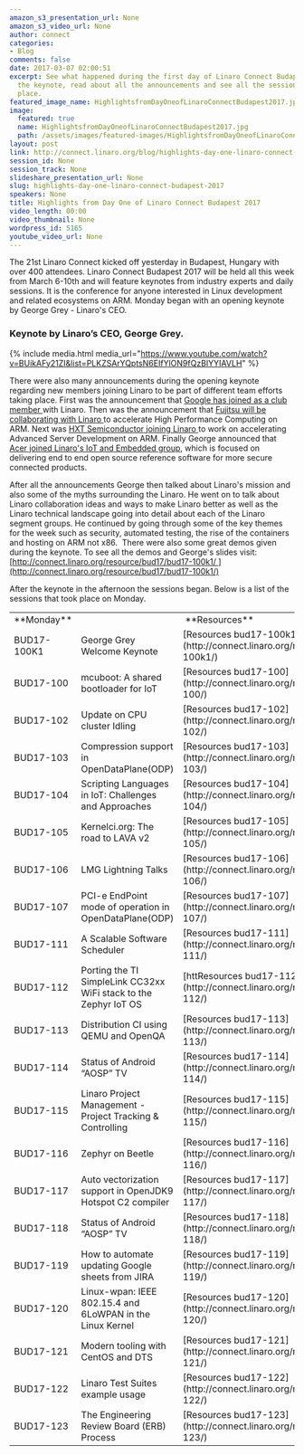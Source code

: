 ```yaml
---
amazon_s3_presentation_url: None
amazon_s3_video_url: None
author: connect
categories:
- Blog
comments: false
date: 2017-03-07 02:00:51
excerpt: See what happened during the first day of Linaro Connect Budapest 2017.  Watch
  the keynote, read about all the announcements and see all the sessions that took
  place.
featured_image_name: HighlightsfromDayOneofLinaroConnectBudapest2017.jpg
image:
  featured: true
  name: HighlightsfromDayOneofLinaroConnectBudapest2017.jpg
  path: /assets/images/featured-images/HighlightsfromDayOneofLinaroConnectBudapest2017.jpg
layout: post
link: http://connect.linaro.org/blog/highlights-day-one-linaro-connect-budapest-2017/
session_id: None
session_track: None
slideshare_presentation_url: None
slug: highlights-day-one-linaro-connect-budapest-2017
speakers: None
title: Highlights from Day One of Linaro Connect Budapest 2017
video_length: 00:00
video_thumbnail: None
wordpress_id: 5165
youtube_video_url: None
---
```


The 21st Linaro Connect kicked off yesterday in Budapest, Hungary with over 400 attendees. Linaro Connect Budapest 2017 will be held all this week from March 6-10th and will feature keynotes from industry experts and daily sessions. It is the conference for anyone interested in Linux development and related ecosystems on ARM. Monday began with an opening keynote by George Grey - Linaro's CEO.
  
### Keynote by Linaro’s CEO, George Grey.

{% include media.html media_url="https://www.youtube.com/watch?v=BUikAFy21ZI&list=PLKZSArYQptsN6EIfYlON9fQzBIYYIAVLH" %}

There were also many announcements during the opening keynote regarding new members joining Linaro to be part of different team efforts taking place. First was the announcement that [Google has joined as a club member ](https://www.linaro.org/news/google-becomes-club-member-linaro/)with Linaro. Then was the announcement that [Fujitsu will be collaborating with Linaro ](https://www.linaro.org/news/linaro-announces-fujitsus-collaboration-accelerate-high-performance-computing-arm/)to accelerate High Performance Computing on ARM. Next was [HXT Semiconductor joining Linaro ](https://www.linaro.org/news/hxt-semiconductor-joins-linaro-accelerate-advanced-server-development-arm/)to work on accelerating Advanced Server Development on ARM. Finally George announced that [Acer joined Linaro's IoT and Embedded group](https://www.linaro.org/news/acer-joins-linaro-iot-and-embedded-group/), which is focused on delivering end to end open source reference software for more secure connected products. 

After all the announcements George then talked about Linaro's mission and also some of the myths surrounding the Linaro. He went on to talk about Linaro collaboration ideas and ways to make Linaro better as well as the Linaro technical landscape going into detail about each of the Linaro segment groups. He continued by going through some of the key themes for the week such as security, automated testing, the rise of the containers and hosting on ARM not x86.  There were also some great demos given during the keynote. To see all the demos and George's slides visit: [http://connect.linaro.org/resource/bud17/bud17-100k1/ ](http://connect.linaro.org/resource/bud17/bud17-100k1/)

After the keynote in the afternoon the sessions began. Below is a list of the sessions that took place on Monday.


<table width="100%" >
<tbody >
<tr >

<td data-sheets-value="{"1":2,"2":"Monday"}" >**Monday**
</td>

<td width="305" >
</td>

<td width="378" > **Resources**
</td>
</tr>
<tr >

<td data-sheets-value="{"1":2,"2":"BUD17-100K1"}" >BUD17-100K1
</td>

<td data-sheets-value="{"1":2,"2":"George Grey Welcome Keynote"}" >George Grey Welcome Keynote
</td>

<td data-sheets-value="{"1":2,"2":"http://connect.linaro.org/resource/bud17/bud17-100k1/"}" data-sheets-formula="="http://connect.linaro.org/resource/bud17/"& LOWER (R[0]C[-14]) &"/"" >[Resources bud17-100k1](http://connect.linaro.org/resource/bud17/bud17-100k1/)
</td>
</tr>
<tr >

<td data-sheets-value="{"1":2,"2":"BUD17-100"}" >BUD17-100
</td>

<td data-sheets-value="{"1":2,"2":"mcuboot: A shared bootloader for IoT"}" >mcuboot: A shared bootloader for IoT
</td>

<td data-sheets-value="{"1":2,"2":"http://connect.linaro.org/resource/bud17/bud17-100/"}" data-sheets-formula="="http://connect.linaro.org/resource/bud17/"& LOWER (R[0]C[-14]) &"/"" >[Resources bud17-100](http://connect.linaro.org/resource/bud17/bud17-100/)
</td>
</tr>
<tr >

<td data-sheets-value="{"1":2,"2":"BUD17-102"}" >BUD17-102
</td>

<td data-sheets-value="{"1":2,"2":"Update on CPU cluster Idling"}" >Update on CPU cluster Idling
</td>

<td data-sheets-value="{"1":2,"2":"http://connect.linaro.org/resource/bud17/bud17-102/"}" data-sheets-formula="="http://connect.linaro.org/resource/bud17/"& LOWER (R[0]C[-14]) &"/"" >[Resources bud17-102](http://connect.linaro.org/resource/bud17/bud17-102/)
</td>
</tr>
<tr >

<td data-sheets-value="{"1":2,"2":"BUD17-103"}" >BUD17-103
</td>

<td data-sheets-value="{"1":2,"2":"Compression support in OpenDataPlane(ODP)"}" >Compression support in OpenDataPlane(ODP)
</td>

<td data-sheets-value="{"1":2,"2":"http://connect.linaro.org/resource/bud17/bud17-103/"}" data-sheets-formula="="http://connect.linaro.org/resource/bud17/"& LOWER (R[0]C[-14]) &"/"" >[Resources bud17-103](http://connect.linaro.org/resource/bud17/bud17-103/)
</td>
</tr>
<tr >

<td data-sheets-value="{"1":2,"2":"BUD17-104"}" >BUD17-104
</td>

<td data-sheets-value="{"1":2,"2":"Scripting Languages in IoT: Challenges and Approaches"}" >Scripting Languages in IoT: Challenges and Approaches
</td>

<td data-sheets-value="{"1":2,"2":"http://connect.linaro.org/resource/bud17/bud17-104/"}" data-sheets-formula="="http://connect.linaro.org/resource/bud17/"& LOWER (R[0]C[-14]) &"/"" >[Resources bud17-104](http://connect.linaro.org/resource/bud17/bud17-104/)
</td>
</tr>
<tr >

<td data-sheets-value="{"1":2,"2":"BUD17-105"}" >BUD17-105
</td>

<td data-sheets-value="{"1":2,"2":"Kernelci.org: The road to LAVA v2"}" >Kernelci.org: The road to LAVA v2
</td>

<td data-sheets-value="{"1":2,"2":"http://connect.linaro.org/resource/bud17/bud17-105/"}" data-sheets-formula="="http://connect.linaro.org/resource/bud17/"& LOWER (R[0]C[-14]) &"/"" >[Resources bud17-105](http://connect.linaro.org/resource/bud17/bud17-105/)
</td>
</tr>
<tr >

<td data-sheets-value="{"1":2,"2":"BUD17-106"}" >BUD17-106
</td>

<td data-sheets-value="{"1":2,"2":"LMG Lightning Talks"}" >LMG Lightning Talks
</td>

<td data-sheets-value="{"1":2,"2":"http://connect.linaro.org/resource/bud17/bud17-106/"}" data-sheets-formula="="http://connect.linaro.org/resource/bud17/"& LOWER (R[0]C[-14]) &"/"" >[Resources bud17-106](http://connect.linaro.org/resource/bud17/bud17-106/)
</td>
</tr>
<tr >

<td data-sheets-value="{"1":2,"2":"BUD17-107"}" >BUD17-107
</td>

<td data-sheets-value="{"1":2,"2":"PCI-e EndPoint mode of operation in OpenDataPlane(ODP)"}" >PCI-e EndPoint mode of operation in OpenDataPlane(ODP)
</td>

<td data-sheets-value="{"1":2,"2":"http://connect.linaro.org/resource/bud17/bud17-107/"}" data-sheets-formula="="http://connect.linaro.org/resource/bud17/"& LOWER (R[0]C[-14]) &"/"" >[Resources bud17-107](http://connect.linaro.org/resource/bud17/bud17-107/)
</td>
</tr>
<tr >

<td data-sheets-value="{"1":2,"2":"BUD17-111"}" >BUD17-111
</td>

<td data-sheets-value="{"1":2,"2":"A Scalable Software Scheduler"}" >A Scalable Software Scheduler
</td>

<td data-sheets-value="{"1":2,"2":"http://connect.linaro.org/resource/bud17/bud17-111/"}" data-sheets-formula="="http://connect.linaro.org/resource/bud17/"& LOWER (R[0]C[-14]) &"/"" >[Resources bud17-111](http://connect.linaro.org/resource/bud17/bud17-111/)
</td>
</tr>
<tr >

<td data-sheets-value="{"1":2,"2":"BUD17-112"}" >BUD17-112
</td>

<td data-sheets-value="{"1":2,"2":"Porting the TI SimpleLink CC32xx WiFi stack to the Zephyr IoT OS"}" >Porting the TI SimpleLink CC32xx WiFi stack to the Zephyr IoT OS
</td>

<td data-sheets-value="{"1":2,"2":"http://connect.linaro.org/resource/bud17/bud17-112/"}" data-sheets-formula="="http://connect.linaro.org/resource/bud17/"& LOWER (R[0]C[-14]) &"/"" >[httResources bud17-112](http://connect.linaro.org/resource/bud17/bud17-112/)
</td>
</tr>
<tr >

<td data-sheets-value="{"1":2,"2":"BUD17-113"}" >BUD17-113
</td>

<td data-sheets-value="{"1":2,"2":"Distribution CI using QEMU and OpenQA"}" >Distribution CI using QEMU and OpenQA
</td>

<td data-sheets-value="{"1":2,"2":"http://connect.linaro.org/resource/bud17/bud17-113/"}" data-sheets-formula="="http://connect.linaro.org/resource/bud17/"& LOWER (R[0]C[-14]) &"/"" >[Resources bud17-113](http://connect.linaro.org/resource/bud17/bud17-113/)
</td>
</tr>
<tr >

<td data-sheets-value="{"1":2,"2":"BUD17-114"}" >BUD17-114
</td>

<td data-sheets-value="{"1":2,"2":"Status of Android \u201cAOSP\u201d TV"}" >Status of Android “AOSP” TV
</td>

<td data-sheets-value="{"1":2,"2":"http://connect.linaro.org/resource/bud17/bud17-114/"}" data-sheets-formula="="http://connect.linaro.org/resource/bud17/"& LOWER (R[0]C[-14]) &"/"" >[Resources bud17-114](http://connect.linaro.org/resource/bud17/bud17-114/)
</td>
</tr>
<tr >

<td data-sheets-value="{"1":2,"2":"BUD17-115"}" >BUD17-115
</td>

<td data-sheets-value="{"1":2,"2":"Linaro Project Management - Project Tracking & Controlling"}" >Linaro Project Management - Project Tracking & Controlling
</td>

<td data-sheets-value="{"1":2,"2":"http://connect.linaro.org/resource/bud17/bud17-115/"}" data-sheets-formula="="http://connect.linaro.org/resource/bud17/"& LOWER (R[0]C[-14]) &"/"" >[Resources bud17-115](http://connect.linaro.org/resource/bud17/bud17-115/)
</td>
</tr>
<tr >

<td data-sheets-value="{"1":2,"2":"BUD17-116"}" >BUD17-116
</td>

<td data-sheets-value="{"1":2,"2":"Zephyr on Beetle"}" >Zephyr on Beetle
</td>

<td data-sheets-value="{"1":2,"2":"http://connect.linaro.org/resource/bud17/bud17-116/"}" data-sheets-formula="="http://connect.linaro.org/resource/bud17/"& LOWER (R[0]C[-14]) &"/"" >[Resources bud17-116](http://connect.linaro.org/resource/bud17/bud17-116/)
</td>
</tr>
<tr >

<td data-sheets-value="{"1":2,"2":"BUD17-117"}" >BUD17-117
</td>

<td data-sheets-value="{"1":2,"2":"Auto vectorization support in OpenJDK9 Hotspot C2 compiler"}" >Auto vectorization support in OpenJDK9 Hotspot C2 compiler
</td>

<td data-sheets-value="{"1":2,"2":"http://connect.linaro.org/resource/bud17/bud17-117/"}" data-sheets-formula="="http://connect.linaro.org/resource/bud17/"& LOWER (R[0]C[-14]) &"/"" >[Resources bud17-117](http://connect.linaro.org/resource/bud17/bud17-117/)
</td>
</tr>
<tr >

<td data-sheets-value="{"1":2,"2":"BUD17-118"}" >BUD17-118
</td>

<td data-sheets-value="{"1":2,"2":"Status of Android \u201cAOSP\u201d TV"}" >Status of Android “AOSP” TV
</td>

<td data-sheets-value="{"1":2,"2":"http://connect.linaro.org/resource/bud17/bud17-118/"}" data-sheets-formula="="http://connect.linaro.org/resource/bud17/"& LOWER (R[0]C[-14]) &"/"" >[Resources bud17-118](http://connect.linaro.org/resource/bud17/bud17-118/)
</td>
</tr>
<tr >

<td data-sheets-value="{"1":2,"2":"BUD17-119"}" >BUD17-119
</td>

<td data-sheets-value="{"1":2,"2":"How to automate updating Google sheets from JIRA"}" >How to automate updating Google sheets from JIRA
</td>

<td data-sheets-value="{"1":2,"2":"http://connect.linaro.org/resource/bud17/bud17-119/"}" data-sheets-formula="="http://connect.linaro.org/resource/bud17/"& LOWER (R[0]C[-14]) &"/"" >[Resources bud17-119](http://connect.linaro.org/resource/bud17/bud17-119/)
</td>
</tr>
<tr >

<td data-sheets-value="{"1":2,"2":"BUD17-120"}" >BUD17-120
</td>

<td data-sheets-value="{"1":2,"2":"Linux-wpan: IEEE 802.15.4 and 6LoWPAN in the Linux Kernel"}" >Linux-wpan: IEEE 802.15.4 and 6LoWPAN in the Linux Kernel
</td>

<td data-sheets-value="{"1":2,"2":"http://connect.linaro.org/resource/bud17/bud17-120/"}" data-sheets-formula="="http://connect.linaro.org/resource/bud17/"& LOWER (R[0]C[-14]) &"/"" >[Resources bud17-120](http://connect.linaro.org/resource/bud17/bud17-120/)
</td>
</tr>
<tr >

<td data-sheets-value="{"1":2,"2":"BUD17-121"}" >BUD17-121
</td>

<td data-sheets-value="{"1":2,"2":"Modern tooling with CentOS and DTS"}" >Modern tooling with CentOS and DTS
</td>

<td data-sheets-value="{"1":2,"2":"http://connect.linaro.org/resource/bud17/bud17-121/"}" data-sheets-formula="="http://connect.linaro.org/resource/bud17/"& LOWER (R[0]C[-14]) &"/"" >[Resources bud17-121](http://connect.linaro.org/resource/bud17/bud17-121/)
</td>
</tr>
<tr >

<td data-sheets-value="{"1":2,"2":"BUD17-122"}" >BUD17-122
</td>

<td data-sheets-value="{"1":2,"2":"Linaro Test Suites example usage"}" >Linaro Test Suites example usage
</td>

<td data-sheets-value="{"1":2,"2":"http://connect.linaro.org/resource/bud17/bud17-122/"}" data-sheets-formula="="http://connect.linaro.org/resource/bud17/"& LOWER (R[0]C[-14]) &"/"" >[Resources bud17-122](http://connect.linaro.org/resource/bud17/bud17-122/)
</td>
</tr>
<tr >

<td data-sheets-value="{"1":2,"2":"BUD17-123"}" >BUD17-123
</td>

<td data-sheets-value="{"1":2,"2":"The Engineering Review Board (ERB) Process"}" >The Engineering Review Board (ERB) Process
</td>

<td data-sheets-value="{"1":2,"2":"http://connect.linaro.org/resource/bud17/bud17-123/"}" data-sheets-formula="="http://connect.linaro.org/resource/bud17/"& LOWER (R[0]C[-14]) &"/"" >[Resources bud17-123](http://connect.linaro.org/resource/bud17/bud17-123/)
</td>
</tr>
</tbody>
</table>

